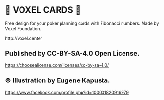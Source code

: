 # 🎉 VOXEL CARDS 🎉 
Free design for your poker planning cards with Fibonacci numbers.
Made by Voxel Foundation.

http://voxel.center

## Published by CC-BY-SA-4.0 Open License.
https://choosealicense.com/licenses/cc-by-sa-4.0/

## © Illustration by Eugene Kapusta.
https://www.facebook.com/profile.php?id=100001820916979
